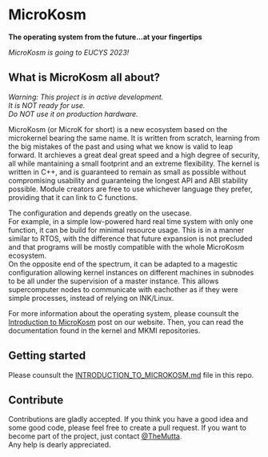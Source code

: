 # MicroKosm
**The operating system from the future...at your fingertips**  

*_MicroKosm is going to EUCYS 2023!_*  

## What is MicroKosm all about?
*_Warning: This project is in active development._*  
*_It is NOT ready for use._*  
*_Do NOT use it on production hardware._*  

MicroKosm (or MicroK for short) is a new ecosystem based on the microkernel bearing the same name.
It is written from scratch, learning from the big mistakes of the past and using what we know is valid to leap forward.
It archieves a great deal great speed and a high degree of security, all while mantaining a small footprint and an extreme flexibility.
The kernel is written in C++, and is guaranteed to remain as small as possible without compromising usability and guaranteing the longest API and ABI stability possible. Module creators are free to use whichever language they prefer, providing that it can link to C functions.  

The configuration and depends greatly on the usecase.  
For example, in a simple low-powered hard real time system with only one function, it can be build for minimal resource usage. This is in a manner similar to RTOS, with the difference that future expansion is not precluded and that programs will be mostly compatible with the whole MicroKosm ecosystem.  
On the opposite end of the spectrum, it can be adapted to a magestic configuration allowing kernel instances on different machines in subnodes to be all under the supervision of a master instance. This allows supercomputer nodes to communicate with eachother as if they were simple processes, instead of relying on INK/Linux.  


For more information about the operating system, please counsult the [Introduction to MicroKosm](https://microk-os.github.io/microkosm/update/2023/09/01/introduction-to-microkosm.html) post on our website. Then, you can read the documentation found in the kernel and MKMI repositories.  

## Getting started
Please counsult the [INTRODUCTION_TO_MICROKOSM.md](doc/INTRODUCTION_TO_MICROK.md) file in this repo.


## Contribute
Contributions are gladly accepted. If you think you have a good idea and some good code, please feel free to create a pull request.
If you want to become part of the project, just contact [@TheMutta](https://github.com/TheMutta).  
Any help is dearly appreciated.  
